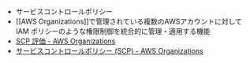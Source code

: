 - サービスコントロールポリシー
- [[AWS Organizations]]で管理されている複数のAWSアカウントに対してIAM ポリシーのような権限制御を統合的に管理・適用する機能
- [SCP 評価 - AWS Organizations](https://docs.aws.amazon.com/ja_jp/organizations/latest/userguide/orgs_manage_policies_scps_evaluation.html#strategy_using_scps)
- [サービスコントロールポリシー (SCP) - AWS Organizations](https://docs.aws.amazon.com/ja_jp/organizations/latest/userguide/orgs_manage_policies_scps.html)